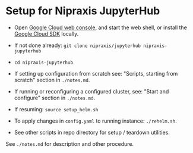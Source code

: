 # Setup for Nipraxis JupyterHub

* Open [Google Cloud web console](https://console.cloud.google.com), and start
  the web shell, or install the [Google Cloud
  SDK](https://cloud.google.com/sdk) locally.
* If not done already: `git clone nipraxis/jupyterhub nipraxis-jupyterhub`
* `cd nipraxis-jupyterhub`
* If setting up configuration from scratch see: "Scripts, starting from
  scratch" section in `./notes.md`.
* If running or reconfiguring a configured cluster, see: "Start and configure"
  section in `./notes.md`.

* If resuming: `source setup_helm.sh`
* To apply changes in `config.yaml` to running instance: `./rehelm.sh`.
* See other scripts in repo directory for setup / teardown utilities.

See `./notes.md` for description and other procedure.
